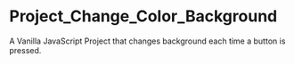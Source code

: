 # Project_Change_Color_Background

A Vanilla JavaScript Project that changes background each time a button is pressed.
